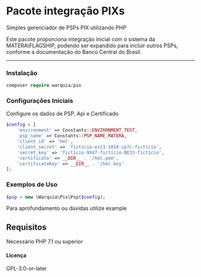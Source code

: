 # Pacote integração PIXs

Simples gerenciador de PSPs PIX utilizando PHP

Este pacote proporciona integração inicial com o sistema da MATERA\FLAGSHIP, podendo ser expandido para incluir outros PSPs, conforme a documentação do Banco Central do Brasil.


<hr>

### Instalação

```php
composer require warquia/pix
```

### Configurações Iniciais

Configure os dados de PSP, Api e Certificado 


```php
$config = [
    'environment' => Constants::ENVIRONMENT_TEST,
    'psp_name' => Constants::PSP_NAME_MATERA,
    'client_id' => 'hml',
    'client_secret' => 'fictício-ezz3-1818-ip7c-fictício',
    'secret_key' => 'fictício-9X47-fictício-BE33-fictício',
    'certificate' => __DIR__ . '/hml.pem',
    'certificateKey' => __DIR__ . '/hml.key'
];
```
### Exemplos de Uso

```php
$psp = new \Warquia\Pix\Psp($config);
```
Para aprofundamento ou dúvidas utilize example



## Requisitos
Necessário PHP 7.1 ou superior

#### Licença
GPL-3.0-or-later
